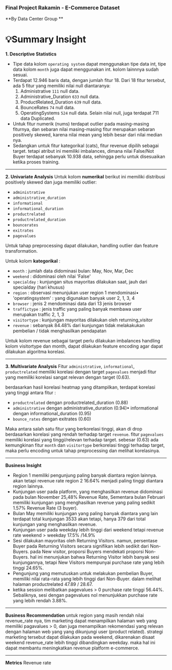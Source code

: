 ### Final Project Rakamin - E-Commerce Dataset 
**By Data Center Group **

# 💡Summary Insight
**1. Descriptive Statistics**
- Tipe data kolom `operating system` dapat menggunakan tipe data int,
tipe data kolom `month` juga dapat menggunakan int. kolom lainnnya sudah sesuai.
- Terdapat 12.946 baris data, dengan jumlah fitur 18. Dari 18 fitur tersebut, ada 5 fitur yang memiliki nilai null diantaranya:
	1. Administrative `111` null data.
	2. Administrative_Duration `633` null data.
	3. ProductRelated_Duration `639` null data.
	4. BounceRates `74` null data.
	5. OperatingSystems `524` null data.
Selain nilai null, juga terdapat 711 data Duplicated.
- Untuk fitur numerik (nums) terdapat outlier pada masing-masing fiturnya, dan sebaran nilai masing-masing fitur merupakan sebaran positively skewed, karena nilai mean yang lebih besar dari nilai median nya.
- Sedangkan untuk fitur kategorikal (cats), fitur revenue dipilih sebagai target. tetapi atribut ini memiliki imbalances, dimana nilai False/Not Buyer terdapat sebanyak 10.938 data, sehingga perlu untuk disesuaikan ketika proses training.

------------
**2. Univariate Analysis**
Untuk kolom **numerikal** berikut ini memiliki distribusi positively skewed
dan juga memiliki outlier:
- `administrative`
- `administrative_duration`
- `informational`
- `informational_duration`
- `productrelated`
- `productrelated_duration`
- `bouncerates`
- `exitrates`
- `pagevalues`

Untuk tahap preprocessing dapat dilakukan, handling outlier dan feature
transformation.

Untuk kolom **kategorikal** :
- `month` : jumlah data didominasi bulan: May, Nov, Mar, Dec
- `weekend` : didominasi oleh nilai 'False'
- `specialday` : kunjungan situs mayoritas dilakukan saat, jauh dari specialday (hari khusus)
- `region` : observasi menunjukan user region 1 mendominasi• 'operatingsystem' : yang digunakan banyak user 2, 1, 3, 4
- `browser` : jenis 2 mendominasi data dari 13 jenis browser
- `traffictype` : jenis traffic yang paling banyak membawa user
merupakan traffic 2, 1, 3
- `visitortype` : kunjungan mayoritas dilakukan oleh
returning_visitor
- `revenue` : sebanyak 84.48% dari kunjungan tidak melakakukan
pembelian / tidak menghasilkan pendapatan

Untuk kolom revenue sebagai target perlu dilakukan imbalances handling kolom visitortype dan month, dapat dilakukan feature encoding agar dapat dilakukan algoritma korelasi.

------------

**3. Multivariate Analysis**
Fitur `administrative`, `informational`, `productrelated` memiliki korelasi dengan target `pagevalues` menjadi fitur yang memiliki korelasi sangat relevan dengan target (0.63).

berdasarkan hasil korelasi heatmap yang ditampilkan, terdapat korelasi
yang tinggi antara fitur :
- `productrelated` dengan productrelated_duration (0.88)
- `administrative` dengan administrative_duration (0.94)• informational dengan informational_duration (0.95)
- `bounce_rates` dengan exitrates (0.60)

Maka antara salah satu fitur yang berkorelasi tinggi, akan di drop berdasarkan korelasi yang rendah terhadap target `revenue`. fitur `pagevalues` memiliki korelasi yang tinggi/relevan terhadap target. sebesar (0.63) ada kemungkinan fitur `month` dan `visitortype` berkorelasi tinggi terhadap target, maka perlu encoding untuk tahap preprocessing dan melihat korelasinya.

------------

**Business Insight**
- Region 1 memiliki pengunjung paling banyak diantara region lainnya. akan tetapi revenue rate region 2 16.64% menjadi paling tinggi diantara region lainnya.
- Kunjungan user pada platform, yang menghasilkan revenue didominasi pada bulan November 25,48% Revenue Rate, Sementara bulan Februari memiliki kunjungan yang menghasilkan revenue yang paling sedikit 1.57% Revenue Rate (3 buyer).
- Bulan May memiliki kunjungan yang paling banyak diantara yang lain terdapat total kunjungan 3533 akan tetapi, hanya 379 dari total kunjungan yang menghasilkan revenue.
- Kunjungan user pada weekday lebih tinggi dari weekend tetapi revenue rate weekend > weekday 17.5% /14.9%
- Sesi dilakukan mayoritas oleh Returning Visitors. namun, persentase Buyer pada Returning Visitors secara signifikan lebih sedikit dari Non-Buyers. pada New visitor, proporsi Buyers mendekati proporsi Non-Buyers. hal ini menunjukan bahwa Returning Visitor lebih banyak sesi kunjungannya, tetapi New Visitors mempunyai purchase rate yang lebih tinggi 24.65%.
- Pengunjung yang memutuskan untuk melakukan pembelian Buyer, memiliki nilai rata-rata yang lebih tinggi dari Non-Buyer. dalam melihat halaman productrelated 47.89 / 28.67.
- ketika session melibatkan pagevalues > 0 purchase rate tinggi 56.44%. Sebaliknya, sesi dengan pagevalues nol menunjukkan purchase rate yang lebih rendah 3.88%.


------------
**Business Recommendation**
untuk region yang masih rendah nilai revenue_rate nya, tim marketing dapat menampilkan halaman web yang memiliki pagavalues > 0, dan juga menampilkan rekomendasi yang relevan dengan halaman web yang yang dikunjungi user (product related). strategi marketing tersebut dapat dilakukan pada weekend, dikarenakan disaat weekend revenue_rate lebih tinggi dibandingkan weekday. maka hal ini dapat membantu meningkatkan revenue platform e-commerce.


------------


**Metrics**
Revenue rate


